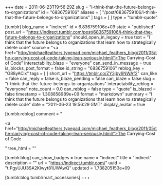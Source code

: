+++
date = 2011-06-23T19:56:29Z
slug = "i-think-that-the-future-belongs-to-organizations"
id = "6836759106"
aliases = [ "/post/6836759106/i-think-that-the-future-belongs-to-organizations" ]
tags = [ ]
type = "tumblr-quote"

[tumblr]
blog_name = "indirect"
id = 6.836759106e+09
state = "published"
post_url = "https://indirect.tumblr.com/post/6836759106/i-think-that-the-future-belongs-to-organizations"
should_open_in_legacy = true
text = "I think that the future belongs to organizations that learn how to strategically delete code"
source = "<a href=\"http://michaelfeathers.typepad.com/michael_feathers_blog/2011/05/the-carrying-cost-of-code-taking-lean-seriously.html\">The Carrying-Cost of Code</a>"
interactability_blaze = "everyone"
can_send_in_message = true
is_blocks_post_format = false
id_string = "6836759106"
reblog_key = "G88yACix"
tags = [ ]
short_url = "https://tmblr.co/ZY3jby6NWAf2"
can_like = false
can_reply = false
is_blaze_pending = false
can_blaze = false
slug = "i-think-that-the-future-belongs-to-organizations"
interactability_reblog = "everyone"
note_count = 0.0
can_reblog = false
type = "quote"
is_blazed = false
timestamp = 1.308858989e+09
format = "markdown"
summary = "I think that the future belongs to organizations that learn how to strategically delete code"
date = "2011-06-23 19:56:29 GMT"
display_avatar = true

[tumblr.reblog]
comment = "<p><a href=\"http://michaelfeathers.typepad.com/michael_feathers_blog/2011/05/the-carrying-cost-of-code-taking-lean-seriously.html\">The Carrying-Cost of Code</a></p>"
tree_html = ""

[tumblr.blog]
can_show_badges = true
name = "indirect"
title = "indirect"
description = ""
url = "https://indirect.tumblr.com/"
uuid = "t:PgyUJU3SA2Klwyt81UWAwQ"
updated = 1.738205153e+09

[tumblr.blog.tumblrmart_accessories]
+++
